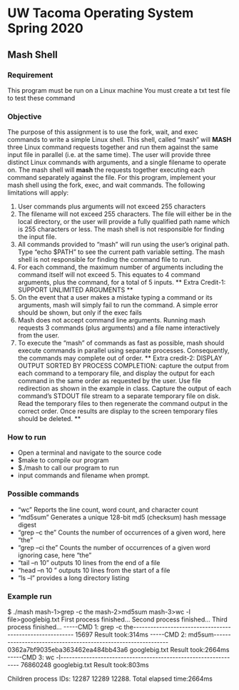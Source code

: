 # UW Tacoma Operating System Spring 2020

## Mash Shell

### Requirement
This program must be run on a Linux machine
You must create a txt test file to test these command

### Objective 
The purpose of this assignment is to use the fork, wait, and exec commands to write a simple Linux shell. This shell, called “mash” will **MASH** three Linux command requests together and run them against the same input file in parallel (i.e. at the same time). The user will provide three distinct Linux commands with arguments, and a single filename to operate on. The mash shell will **mash** the requests together executing each command separately against the file.
For this program, implement your mash shell using the fork, exec, and wait commands. The following limitations will apply:
1. User commands plus arguments will not exceed 255 characters
2. The filename will not exceed 255 characters. The file will either be in the local directory, or the user will provide a fully qualified path name which is 255 characters or less. The mash shell is not responsible for finding the input file.
3. All commands provided to “mash” will run using the user’s original path. Type “echo $PATH” to see the current path variable setting.
The mash shell is not responsible for finding the command file to run.
4. For each command, the maximum number of arguments including the command itself will not exceed 5. This equates to 4 command arguments, plus the command, for a total of 5 inputs.
** Extra Credit-1: SUPPORT UNLIMITED ARGUMENTS **
5. On the event that a user makes a mistake typing a command or its arguments, mash will simply fail to run the command. A simple error should be shown, but only if the exec fails
6. Mash does not accept command line arguments. Running mash requests 3 commands (plus arguments) and a file name interactively from the user.
7. To execute the “mash” of commands as fast as possible, mash should execute commands in parallel using separate processes. Consequently, the commands may complete out of order.
** Extra credit-2: DISPLAY OUTPUT SORTED BY PROCESS COMPLETION: capture the output from each command to a temporary file, and display the output for each command in the same order as requested by the user. Use file redirection as shown in the example in class. Capture the output of each command’s STDOUT file stream to a separate temporary file on disk. Read the temporary files to then regenerate the command output in the correct order. Once results are display to the screen temporary files should be deleted. **

### How to run
* Open a terminal and navigate to the source code
* $make to compile our program
* $./mash to call our program to run
* input commands and filename when prompt. 

### Possible commands
* “wc”                   Reports the line count, word count, and character count
* “md5sum”               Generates a unique 128-bit md5 (checksum) hash message digest
* “grep –c the”          Counts the number of occurrences of a given word, here “the”
* “grep –ci the”         Counts the number of occurrences of a given word ignoring case, here “the”
* “tail –n 10”           outputs 10 lines from the end of a file
* “head –n 10 ”          outputs 10 lines from the start of a file
* “ls –l”                provides a long directory listing

### Example run
$ ./mash
mash-1>grep -c the
mash-2>md5sum
mash-3>wc -l
file>googlebig.txt
First process finished...
Second process finished...
Third process finished...
-----CMD 1: grep -c the--------------------------------------------------------- 
15697
Result took:314ms
-----CMD 2: md5sum-------------------------------------------------------------- 
0362a7bf9035eba363462ea484bb43a6 googlebig.txt
Result took:2664ms
-----CMD 3: wc -l--------------------------------------------------------------- 
76860248 googlebig.txt
Result took:803ms 

Children process IDs: 12287 12289 12288.
Total elapsed time:2664ms